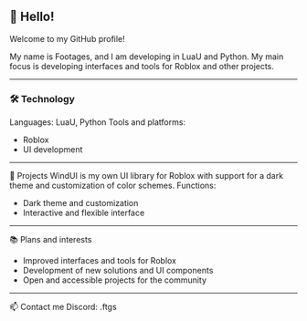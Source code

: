 ## 👋 Hello!

Welcome to my GitHub profile!

My name is Footages, and I am developing in LuaU and Python. My main focus is developing interfaces and tools for Roblox and other projects.

---

### 🛠️ Technology
Languages: LuaU, Python
Tools and platforms:
- Roblox
- UI development

---

🌟 Projects
WindUI is my own UI library for Roblox with support for a dark theme and customization of color schemes.
Functions:
- Dark theme and customization
- Interactive and flexible interface

---

📚 Plans and interests
- Improved interfaces and tools for Roblox
- Development of new solutions and UI components
- Open and accessible projects for the community

---

📫 Contact me
Discord: .ftgs
